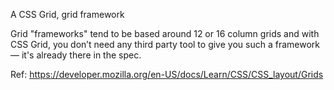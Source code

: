 A CSS Grid, grid framework

Grid "frameworks" tend to be based around 12 or 16 column grids and with CSS Grid, you don’t need any third party tool to give you such a framework — it's already there in the spec.

Ref: https://developer.mozilla.org/en-US/docs/Learn/CSS/CSS_layout/Grids
